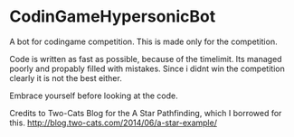 # CodinGameHypersonicBot

A bot for codingame competition. This is made only for the competition.

Code is written as fast as possible, because of the timelimit. Its managed poorly and propably filled with mistakes. Since i didnt win the competition clearly it is not the best either. 

Embrace yourself before looking at the code. 

Credits to Two-Cats Blog for the A Star Pathfinding, which I borrowed for this. 
http://blog.two-cats.com/2014/06/a-star-example/


